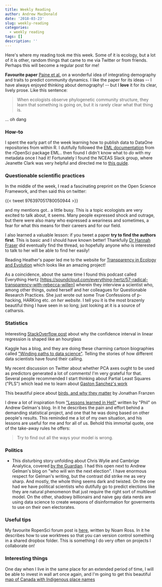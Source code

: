 ```yaml
---
title: Weekly Reading
author: Andrew MacDonald
date: '2018-03-23'
slug: weekly-reading
categories:
  - weekly reading
tags: []
description: ''
---
```


Here's where my reading took me this week. Some of it is ecology, but a lot of it is other, random things that came to me via Twitter or from friends. Perhaps this will become a regular post for me!


**Favourite paper** [Paine et al.](http://dx.doi.org/10.1111/1365-2435.13096) on a wonderful idea of integrating demography and traits to predict community dynamics. I like the paper for its ideas -- I have always enjoyed thinking about demography! -- but I **love** it for its clear, lively prose. Like this sentence:

>When ecologists observe phylogenetic community structure, they learn that something is going on, but it is rarely clear what that thing is.

... oh dang

### How-to

I spent the early part of the week learning how to publish data to DataOne repositories from within R. I dutifully followed the [EML documentation](https://github.com/ropensci/EML/blob/master/vignettes/creating-EML.Rmd) from the rOpenSci package EML.. then found I didn't know what to _do_ with my metadata once I had it! Fortunately I found the NCEAS Slack group, where Jeanette Clark was very helpful and directed me to [this guide](https://nceas.github.io/sasap-training/materials/reproducible-analysis-in-r/data-documentation-and-publishing.html#publishing-data-from-r). 

### Questionable scientific practices

In the middle of the week, I read a fascinating preprint on the Open Science Framework, and then said this on twitter:

{{< tweet 976397051780050944 >}}

and my mentions got.. a little busy. This is a topic ecologists are very excited to talk about, it seems. Many people expressed shock and outrage, but there were also many who expressed a weariness and sometimes, a fear for what this means for their careers and for our field. 

I also learned a valuable lesson: if you tweet a paper **try to find the authors first**. This is basic and I should have known better! Thankfully [Dr Hannah Fraser](https://twitter.com/HannahSFraser) did eventually find the thread, so hopefully anyone who is interested to talk to her will be able to find her easily!

Reading Heather's paper led me to the website for [Transparency in Ecology and Evolution](http://www.ecoevotransparency.org/) which looks like an amazing project!

As a coincidence, about the same time I found this podcast called Everything Hertz [https://soundcloud.com/everything-hertz/57-radical-transparency-with-rebecca-willen] wherein they interview a scientist who, among other things, outed herself and her colleagues for Questionable Research Practices. She just wrote out some True Confessions of p-hacking, HARKing etc. _on her website_. I tell you it is the most brazenly beautiful thing I have seen in so long; just looking at it is a source of catharsis.


### Statistics

Interesting [StackOverflow post](https://stats.stackexchange.com/questions/85560/shape-of-confidence-interval-for-predicted-values-in-linear-regression
) about why the confidence interval in linear regression is shaped like an hourglass

Kaggle has a blog, and they are doing these charming cartoon biographies called ["Winding paths to data science"](http://blog.kaggle.com/2018/03/17/winding-paths-to-data-science-jesse-mostipak-director-data-systems-analysis-at-teaching-trust/). Telling the stories of how different data scientists have found their calling. 

My recent discussion on Twitter about whether PCA axes ought to be used as predictors generated a lot of comments! I'm very grateful for that. Several people recommended I start thinking about Partial Least Squares ("PLS") which lead me to learn about [Gaston Sanchez's work](http://www.gastonsanchez.com/blog)

This beautiful piece about [birds, and why they matter](https://www.theguardian.com/environment/2018/mar/23/the-radical-otherness-of-birds-jonathan-franzen-on-why-they-matter) by Jonathan Franzen

I drew a lot of inspiration from ["Lessons learned in Hell"](http://andrewgelman.com/2018/03/23/lessons-learned-hell/) written by "Phil" on Andrew Gelman's blog. In it he describes the pain and effort behind a demanding statistical project, and one that he was doing based on other people's results. This reminded me a lot of my own situation, and his lessons are useful for me and for all of us. Behold this immortal quote, one of the take-away rules he offers:

> Try to find out all the ways your model is wrong.


### Politics

* This disturbing story unfolding about Chris Wylie and Cambrige Analytica, covered [by the Guardian](https://www.theguardian.com/news/2018/mar/17/data-war-whistleblower-christopher-wylie-faceook-nix-bannon-trump). I had this open next to Andrew Gelman's blog on "who will win the next election". I have enormous respect for Gelman's writing, but the contrast did strike me as very sharp. And mostly, the whole thing seems dark and twisted. On the one had we have political scientists who dutifully go to predict elections like they are natural phenomenon that just require the right sort of multilevel model. On the other, shadowy billionairs and naive gay data nerds are using data science to create weapons of disinformation for goverments to use on their own electorates. 



### Useful tips

My favourite RopenSci forum post is [here](https://discuss.ropensci.org/t/peace-between-git-and-dropbox-with-git-worktree/289), written by Noam Ross. In it he describes how to use worktrees so that you can version control something in a shared dropbox folder. This is something I do very often on projects I collaborate on!

### Interesting things

One day when I live in the same place for an extended period of time, I will be able to invest in wall art once again, and I'm going to get this beautiful [map of Canada with Indigenous place names](https://umaine.edu/canam/publications/coming-home-map/)